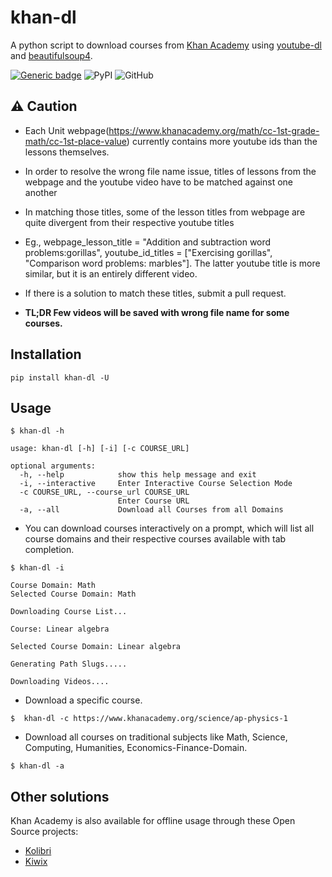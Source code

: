 # khan-dl

A python script to download courses from  [Khan Academy](https://www.khanacademy.org) using [youtube-dl](https://github.com/ytdl-org/youtube-dl) and [beautifulsoup4](https://pypi.org/project/beautifulsoup4/).

[![Generic badge](https://img.shields.io/badge/Status-Development-<COLOR>.svg)](https://shields.io/)
![PyPI](https://img.shields.io/pypi/v/khan-dl?style=flat-square)
![GitHub](https://img.shields.io/github/license/rand-net/khan-dl?style=flat-square)


## ⚠ Caution
* Each Unit webpage(https://www.khanacademy.org/math/cc-1st-grade-math/cc-1st-place-value) currently contains more youtube ids than the lessons themselves.
* In order to resolve the wrong file name issue, titles of lessons from the webpage
    and the youtube video have to be matched against one another

* In matching those titles, some of the lesson titles from webpage are quite
divergent from their respective youtube titles

* Eg., webpage_lesson_title = "Addition and subtraction word problems:gorillas", youtube_id_titles = ["Exercising gorillas", "Comparison word problems: marbles"]. The latter youtube title is more similar, but it is an entirely different video.

* If there is a solution to match these titles, submit a pull request.

* **TL;DR Few videos will be saved with wrong file name for some courses.**


## Installation

```
pip install khan-dl -U
```

## Usage

```
$ khan-dl -h

usage: khan-dl [-h] [-i] [-c COURSE_URL]

optional arguments:
  -h, --help            show this help message and exit
  -i, --interactive     Enter Interactive Course Selection Mode
  -c COURSE_URL, --course_url COURSE_URL
                        Enter Course URL
  -a, --all             Download all Courses from all Domains
```

* You can download courses interactively on a prompt, which will list all course
    domains and their respective courses available with tab completion.

```
$ khan-dl -i

Course Domain: Math
Selected Course Domain: Math

Downloading Course List...

Course: Linear algebra

Selected Course Domain: Linear algebra

Generating Path Slugs.....

Downloading Videos....
```

* Download a specific course.

```
$  khan-dl -c https://www.khanacademy.org/science/ap-physics-1
```

* Download all courses on traditional subjects like Math, Science, Computing, Humanities, Economics-Finance-Domain.

```
$ khan-dl -a
```


## Other solutions

Khan Academy is also available for offline usage through these Open Source projects:

* [Kolibri](https://learningequality.org/kolibri/)
* [Kiwix](https://www.kiwix.org/)
